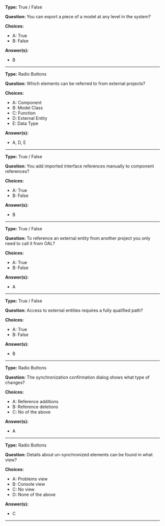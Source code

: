 __Type:__ True / False

__Question:__ You can export a piece of a model at any level in the system?

__Choices:__
  - A: True
  - B: False
  
__Answer(s):__
  - B

----

__Type:__ Radio Buttons

__Question:__ Which elements can be referred to from external projects?

__Choices:__ 
  - A: Component
  - B: Model Class
  - C: Function
  - D: External Entity
  - E: Data Type
  
__Answer(s):__
  - A, D, E

----
  
__Type:__ True / False
 
__Question:__ You add imported interface references manually to component references?

__Choices:__
  - A: True
  - B: False
  
__Answer(s):__
  - B
  
----
  
__Type:__ True / False
 
__Question:__ To reference an external entity from another project you only need to call it from OAL?

__Choices:__
  - A: True
  - B: False
  
__Answer(s):__
  - A
  
----

__Type:__ True / False

__Question:__ Access to external entities requires a fully qualified path?

__Choices:__
  - A:  True
  - B:  False
  
__Answer(s):__
  - B
  
----

__Type:__ Radio Buttons
 
__Question:__ The synchronization confirmation dialog shows what type of changes?

__Choices:__
  - A: Reference additions
  - B: Reference deletions
  - C: No of the above
  
__Answer(s):__
  - A
  
----

__Type:__ Radio Buttons

__Question:__ Details about un-synchronized elements can be found in what view?

__Choices:__
  - A:  Problems view
  - B:  Console view
  - C:  No view
  - D:  None of the above
  
__Answer(s):__
  - C
  
----
